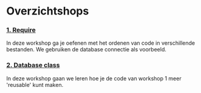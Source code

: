 # Overzichtshops

### [1. Require](./01%20Require/workshop.md)
In deze workshop ga je oefenen met het ordenen van code in verschillende bestanden. We gebruiken de database connectie als voorbeeld.


### [2. Database class](./02%20Database%20class/werkshop.md)
In deze workshop gaan we leren hoe je de code van workshop 1 meer 'reusable' kunt maken.